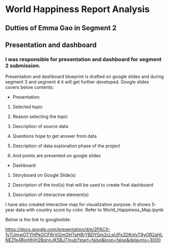 # World Happiness Report Analysis

## Dutties of Emma Gao in Segment 2

## Presentation and dashboard

### I was responsible for presentation and dashboard for segment 2 submission.

Presentation and dashboard blueprint is drafted on google slides and during segment 3 and segment 4 it will get further developed. 
Google slides covers below contents:

*	Presentation:

1. Selected topic

2. Reason selecting the topic

3. Description of source data

4. Questions hope to get answer from data

5. Description of data exploration phase of the project

6. And points are presented on google slides

*	Dashboard

1. Storyboard on Google Slide(s)

2. Description of the tool(s) that will be used to create final dashboard

3. Description of interactive element(s)

I have also created interactive map for visualization purpose. It shows 5-year data with country score by color. Refer to World_Happiness_Map.ipynb

Below is the link to googleslide:

https://docs.google.com/presentation/d/e/2PACX-1vTUmwOTYHPkOCFRrVI2mOHTpH8rYBDYGm2cLpUPx2DKnIvT9yOR2aHLNEZfe4BjoHhlH2BgnnJK5BJ7/pub?start=false&loop=false&delayms=3000
